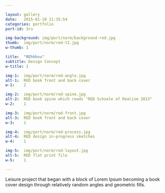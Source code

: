 ```yaml
---

layout: gallery
date:   2015-01-10 21:35:54
categories: portfolio
port-id: 3ru

img-background: img/port/norm/background-red.jpg
thumb:	img/port/norm/red-t2.jpg
w-thumb: 1

title:  "REhhhvv"
subtitle: Design Concept
w-title: 1

img-1:	img/port/norm/red-angle.jpg
alt-1:	RED book front and back cover
w-1:	2

img-2:	img/port/norm/red-spine.jpg
alt-2:	RED book spine which reads "RED Schoole of Realism 2013"
w-2:	1

img-3:	img/port/norm/red-front.jpg
alt-3:	RED book front and back cover
w-3:	1

img-4:  img/port/norm/red-process.jpg
alt-4:	RED design in-progress sketches
w-4:	1

img-5:	img/port/norm/red-layout.jpg
alt-5:	RED flat print file
w-5:	1

---
```


Leisure project that began with a block of Lorem Ipsum becoming a book cover design through relatively random angles and geometric fills.